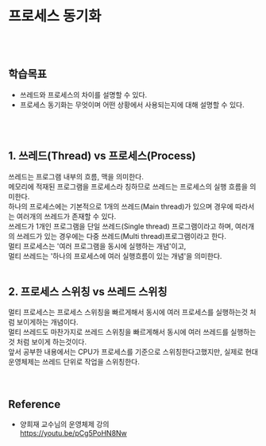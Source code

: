 # 프로세스 동기화
<br></br>

## 학습목표
* 쓰레드와 프로세스의 차이를 설명할 수 있다.
* 프로세스 동기화는 무엇이며 어떤 상황에서 사용되는지에 대해 설명할 수 있다.

<br></br>

## 1. 쓰레드(Thread) vs 프로세스(Process)
쓰레드는 프로그램 내부의 흐름, 맥을 의미한다.  
메모리에 적재된 프로그램을 프로세스라 칭하므로 쓰레드는 프로세스의 실행 흐름을 의미한다.  
하나의 프로세스에는 기본적으로 1개의 쓰레드(Main thread)가 있으며 경우에 따라서는 여러개의 쓰레드가 존재할 수 있다.  
쓰레드가 1개인 프로그램을 단일 쓰레드(Single thread) 프로그램이라고 하며, 여러개의 쓰레드가 있는 경우에는 다중 쓰레드(Multi thread)프로그램이라고 한다.  
멀티 프로세스는 '여러 프로그램을 동시에 실행하는 개념'이고,  
멀티 쓰레드는 '하나의 프로세스에 여러 실행흐름이 있는 개념'을 의미한다.
<br></br>

## 2. 프로세스 스위칭 vs 쓰레드 스위칭
멀티 프로세스는 프로세스 스위칭을 빠르게해서 동시에 여러 프로세스를 실행하는것 처럼 보이게하는 개념이다.  
멀티 쓰레드도 마찬가지로 쓰레드 스위칭을 빠르게해서 동시에 여러 쓰레드를 실행하는것 처럼 보이게 하는것이다.  
앞서 공부한 내용에서는 CPU가 프로세스를 기준으로 스위칭한다고했지만, 실제로 현대 운영체제는 쓰레드 단위로 작업을 스위칭한다.  
<br></br>

## Reference
* 양희재 교수님의 운영체제 강의  
https://youtu.be/pCg5PoHN8Nw  